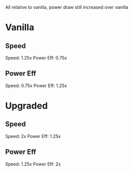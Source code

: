 All relative to vanilla, power draw still increased over vanilla

# Vanilla
## Speed
Speed: 1.25x
Power Eff: 0.75x

## Power Eff
Speed: 0.75x
Power Eff: 1.25x

# Upgraded
## Speed
Speed: 2x
Power Eff: 1.25x

## Power Eff
Speed: 1.25x
Power Eff: 2x